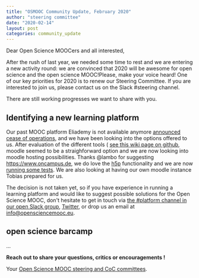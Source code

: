 ```yaml
---
title: "OSMOOC Community Update, February 2020"
author: "steering committee"
date: "2020-02-14"
layout: post
categories: community_update
---
```


Dear Open Science MOOCers and all interested,

After the rush of last year, we needed some time to rest and we are entering a new activity round: we are convinced that 2020 will be awesome for open science and the open science MOOC!Please, make your voice heard! One of our key priorities for 2020 is to renew our Steering Committee. If you are interested to join us, please contact us on the Slack #steering channel.

There are still working progresses we want to share with you.


## Identifying a new learning platform

Our past MOOC platform Eliademy is not available anymore [announced cease of operations](https://blog.eliademy.com/2019/11/15/sad-news/), and we have been looking into the options offered to us. After evaluation of the different tools ( [see this wiki page on github](https://github.com/OpenScienceMOOC/Main/wiki/Next-MOOC-platform), moodle seemed to be a straighforward option and we are now looking into moodle hosting possibilities. Thanks @lambo for suggesting https://www.oncampus.de, we do love the [h5p](https://h5p.org/) functionality and we are now [running some tests](https://www.oncampus.de/course/OS-principles). We are also looking at having our own moodle instance Tobias prepared for us.

The decision is not taken yet, so if you have experience in running a learning platform and would like to suggest possible solutions for the Open Science MOOC, don't hesitate to get in touch via [the #platform channel in our open Slack group](https://openmooc-ers.slack.com), [Twitter](https://twitter.com/OpenScienceMOOC/), or drop us an email at [info@opensciencemooc.eu](mailto:info@opensciencemooc.eu).

## open science barcamp

... 

**Reach out to share your questions, critics or encouragements !**

Your [Open Science MOOC steering and CoC committees](https://opensciencemooc.eu/people/).

